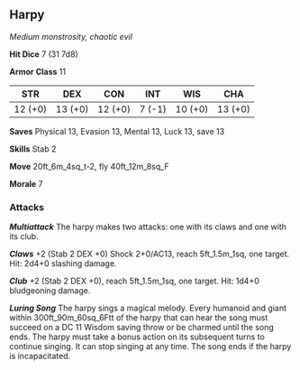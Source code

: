 ## Harpy

*Medium monstrosity, chaotic evil*

**Hit Dice** 7 (31 7d8)

**Armor Class** 11

| STR     | DEX     | CON     | INT     | WIS     | CHA     |
|---------|---------|---------|---------|---------|---------|
| 12 (+0) | 13 (+0) | 12 (+0) |  7 (-1) | 10 (+0) | 13 (+0) |

**Saves** Physical 13, Evasion 13, Mental 13, Luck 13, save 13

**Skills** Stab 2

**Move** 20ft\_6m\_4sq\_t-2, fly 40ft\_12m\_8sq\_F

**Morale** 7

### Attacks

***Multiattack*** The harpy makes two attacks: one with its claws and one with its club.

***Claws*** +2 (Stab 2 DEX +0) Shock 2+0/AC13, reach 5ft\_1.5m\_1sq, one target. Hit: 2d4+0 slashing damage.

***Club*** +2 (Stab 2 DEX +0), reach 5ft\_1.5m\_1sq, one target. Hit: 1d4+0 bludgeoning damage.

***Luring Song*** The harpy sings a magical melody. Every humanoid and giant within 300ft\_90m\_60sq\_6Ftt of the harpy that can hear the song must succeed on a DC 11 Wisdom saving throw or be charmed until the song ends. The harpy must take a bonus action on its subsequent turns to continue singing. It can stop singing at any time. The song ends if the harpy is incapacitated.

